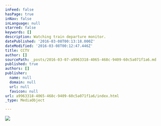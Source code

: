 ```yaml
---
inFeed: false
hasPage: true
inNav: false
inLanguage: null
starred: false
keywords: []
description: Watching train departure monitor.
datePublished: '2016-03-08T00:13:18.000Z'
dateModified: '2016-03-08T00:12:47.446Z'
title: CCTV
author: []
sourcePath: _posts/2016-03-07-a9963318-4065-468c-9409-60c5a071f1a6.md
published: true
authors: []
publisher:
  name: null
  domain: null
  url: null
  favicon: null
url: a9963318-4065-468c-9409-60c5a071f1a6/index.html
_type: MediaObject

---
```

![](https://s3-us-west-2.amazonaws.com/the-grid-img/p/882716b656fe56026a17e541c779f1ed66ee28bc.jpg)